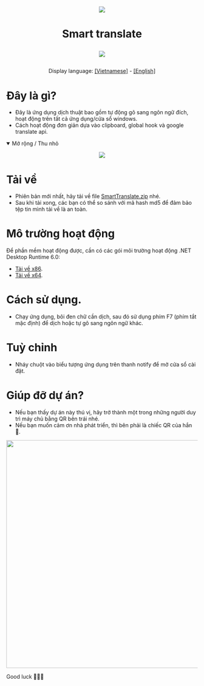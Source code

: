 <h1 align="center">
  <img src="https://github.com/kgemas/Smart-Translate/assets/93424739/77a7f7a0-8a8b-4230-b72a-15a59ee3b4ba">
</h1>

<h1 align="center">
  <p>Smart translate<p>
  <img src="https://readme-typing-svg.herokuapp.com?color=%2336BCF7&center=true&vCenter=true&width=380&lines=Smart+translate">
</h1>


<p align="center">
  Display language:
  <a href="https://github.com/kgemas/Smart-Translate/blob/main/README.md">[Vietnamese]</a>
  -
  <a href="https://github.com/kgemas/Smart-Translate/blob/main/README.EN.md">[English]</a>
</p>

Đây là gì?
===
- Đây là ứng dụng dịch thuật bao gồm tự động gõ sang ngôn ngữ đích, hoạt động trên tất cả ứng dụng/cửa sổ windows.
- Cách hoạt động đơn giản dựa vào clipboard, global hook và google translate api.

<details open>
  <summary>Mở rộng / Thu nhỏ</summary>
  <p align="center">
    <img src="https://github.com/kgemas/Smart-Translate/assets/93424739/e5e1b024-7131-49b6-8950-fa8af655fb58">
  </p>
</details>

Tải về
===
- Phiên bản mới nhất, hãy tải về file [SmartTranslate.zip](https://github.com/kgemas/Smart-Translate/releases/latest) nhé.
- Sau khi tải xong, các bạn có thể so sánh với mã hash md5 để đảm bảo tệp tin mình tải về là an toàn.




Mô trường hoạt động
===========
Để phần mềm hoạt động được, cần có các gói môi trường hoạt động .NET Desktop Runtime 6.0:
- [Tải về x86](https://dotnet.microsoft.com/en-us/download/dotnet/thank-you/runtime-desktop-6.0.27-windows-x86-installer).
- [Tải về x64](https://dotnet.microsoft.com/en-us/download/dotnet/thank-you/runtime-desktop-6.0.27-windows-x64-installer).



Cách sử dụng.
===
- Chạy ứng dụng, bôi đen chữ cần dịch, sau đó sử dụng phím F7 (phím tắt mặc định) để dịch hoặc tự gõ sang ngôn ngữ khác.


Tuỳ chỉnh
===========
- Nháy chuột vào biểu tượng ứng dụng trên thanh notify để mở cửa sổ cài đặt.


Giúp đỡ dự án?
===
- Nếu bạn thấy dự án này thú vị, hãy trở thành một trong những người duy trì máy chủ bằng QR bên trái nhé.
- Nếu bạn muốn cảm ơn nhà phát triển, thì bên phải là chiếc QR của hắn 🐳.
<p align="center">
  <img src="https://user-images.githubusercontent.com/93424739/212659961-08520136-8fd4-492c-9e2c-73a501fd6426.png" width="600">
</p>


Good luck 🐱‍👤🎶
